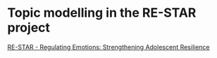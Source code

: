 # Topic modelling in the RE-STAR project

[RE-STAR - Regulating Emotions: Strengthening Adolescent Resilience](https://www.kcl.ac.uk/news/kings-projects-to-form-part-of-new-24m-investment-into-adolescent-mental-health#:~:text=Regulating%20Emotions%3A%20Strengthening%20Adolescent%20Resilience,their%20chance%20of%20developing%20depression)

